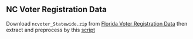 ## NC Voter Registration Data

Download `ncvoter_Statewide.zip` from [Florida Voter Registration Data](https://dataverse.harvard.edu/dataset.xhtml?persistentId=doi:10.7910/DVN/NEFUBN) then extract and preprocess by this [script](nc_voter_name_race_ethic.ipynb)




